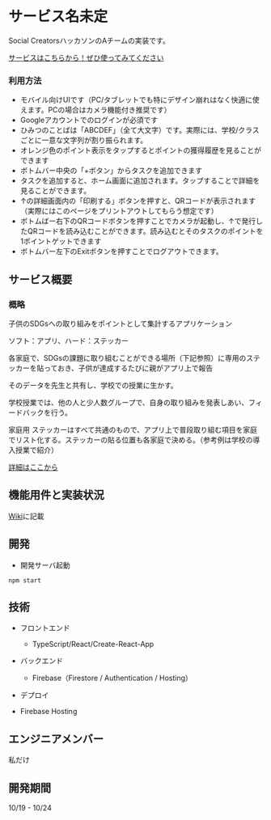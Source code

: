 # サービス名未定

Social CreatorsハッカソンのAチームの実装です。

[サービスはこちらから！ぜひ使ってみてください](https://social-creators-kyoto.web.app/)

### 利用方法
- モバイル向けUIです（PC/タブレットでも特にデザイン崩れはなく快適に使えます。PCの場合はカメラ機能付き推奨です）
- Googleアカウントでのログインが必須です
- ひみつのことばは「ABCDEF」（全て大文字）です。実際には、学校/クラスごとに一意な文字列が割り振られます。
- オレンジ色のポイント表示をタップするとポイントの獲得履歴を見ることができます
- ボトムバー中央の「+ボタン」からタスクを追加できます
- タスクを追加すると、ホーム画面に追加されます。タップすることで詳細を見ることができます。
- ↑の詳細画面内の「印刷する」ボタンを押すと、QRコードが表示されます（実際にはこのページをプリントアウトしてもらう想定です）
- ボトムばー右下のQRコードボタンを押すことでカメラが起動し、↑で発行したQRコードを読み込むことができます。読み込むとそのタスクのポイントを1ポイントゲットできます
- ボトムバー左下のExitボタンを押すことでログアウトできます。

## サービス概要
### 概略
子供のSDGsへの取り組みをポイントとして集計するアプリケーション

ソフト：アプリ、ハード：ステッカー

各家庭で、SDGsの課題に取り組むことができる場所（下記参照）に専用のステッカーを貼っておき、子供が達成するたびに親がアプリ上で報告

そのデータを先生と共有し、学校での授業に生かす。

学校授業では、他の人と少人数グループで、自身の取り組みを発表しあい、フィードバックを行う。

家庭用 ステッカーはすべて共通のもので、アプリ上で普段取り組む項目を家庭でリスト化する。ステッカーの貼る位置も各家庭で決める。（参考例は学校の導入授業で紹介）

[詳細はここから](https://github.com/yuta-ike/education-web-app/wiki/%E3%82%B5%E3%83%BC%E3%83%93%E3%82%B9%E6%A6%82%E8%A6%81)


## 機能用件と実装状況
[Wiki](https://github.com/yuta-ike/education-web-app/wiki/%E6%A9%9F%E8%83%BD%E7%94%A8%E4%BB%B6)に記載

## 開発
- 開発サーバ起動
```
npm start
```

## 技術
- フロントエンド
  * TypeScript/React/Create-React-App

- バックエンド
  * Firebase（Firestore / Authentication / Hosting）

- デプロイ 
 * Firebase Hosting

## エンジニアメンバー
私だけ

## 開発期間
  10/19 - 10/24
  
